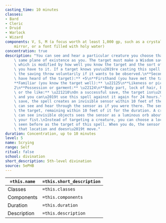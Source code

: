 ```yaml
---
casting_time: 10 minutes
classes:
- Bard
- Cleric
- Druid
- Warlock
- Wizard
components: V, S, M (a focus worth at least 1,000 gp, such as a crystal ball, a silver
    mirror, or a font filled with holy water)
concentration: true
description: "You can see and hear a particular creature you choose that is on the\
    \ same plane of existence as you. The target must make a Wisdom saving throw,\
    \ which is modified by how well you know the target and the sort of physical connection\
    \ you have to it. If a target knows you\u2019re casting this spell, it can fail\
    \ the saving throw voluntarily if it wants to be observed.\n**Secondhand (you\
    \ have heard of the target):** +5\n**Firsthand (you have met the target):** +0\n\
    **Familiar (you know the target well):** \u22125\n**Likeness or picture:** \u2212\
    2\n**Possession or garment:** \u22124\n**Body part, lock of hair, bit of nail,\
    \ or the like:** \u221210\nOn a successful save, the target isn\u2019t affected,\
    \ and you can\u2019t use this spell against it again for 24 hours.\nOn a failed\
    \ save, the spell creates an invisible sensor within 10 feet of the target. You\
    \ can see and hear through the sensor as if you were there. The sensor moves with\
    \ the target, remaining within 10 feet of it for the duration. A creature that\
    \ can see invisible objects sees the sensor as a luminous orb about the size of\
    \ your fist.\nInstead of targeting a creature, you can choose a location you have\
    \ seen before as the target of this spell. When you do, the sensor appears at\
    \ that location and doesn\u2019t move."
duration: Concentration, up to 10 minutes
level: 5
name: Scrying
range: Self
ritual: false
school: divination
short_description: 5th-level divination
source: 5ePHB
---
```


| `=this.name` | `=this.short_description` |
| ------------ | ------------------------- |
| Classes      | `=this.classes`           |
| Components   | `=this.components`        |
| Duration     | `=this.duration`          |
| Description  | `=this.description`       |